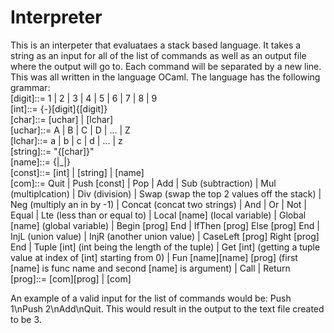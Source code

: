 # Interpreter
This is an interpeter that evaluataes a stack based language. It takes a string as an input for all of the list of commands as well as an output file where the output will go to. Each command will be separated by a new line. This was all written in the language OCaml. The language has the following grammar:  
[digit]::= 1 | 2 | 3 | 4 | 5 | 6 | 7 | 8 | 9  
[int]::= {-}[digit]{[digit]}  
[char]::= [uchar] | [lchar]  
[uchar]::= A | B | C | D | ... | Z  
[lchar]::= a | b | c | d | ... | z  
[string]::= "{[char]}"  
[name]::= <lchar>{<char>|_|<digit>}  
[const]::= [int] | [string] | [name]  
[com]::= Quit | Push [const] | Pop | Add | Sub (subtraction) | Mul (multiplcation) | Div (division) | Swap (swap the top 2 values off the stack) | Neg (multiply an in by -1) | Concat (concat two strings) | And | Or | Not | Equal | Lte (less than or equal to) | Local [name] (local variable) | Global [name] (global variable) | Begin [prog] End | IfThen [prog] Else [prog] End | InjL (union value) | InjR (another union value) | CaseLeft [prog] Right [prog] End | Tuple [int] (int being the length of the tuple) | Get [int] (getting a tuple value at index of [int] starting from 0) | Fun [name][name] [prog] (first [name] is func name and second [name] is argument) | Call | Return  
[prog]::= [com][prog] | [com]  

An example of a valid input for the list of commands would be: Push 1\nPush 2\nAdd\nQuit. This would result in the output to the text file created to be 3.
